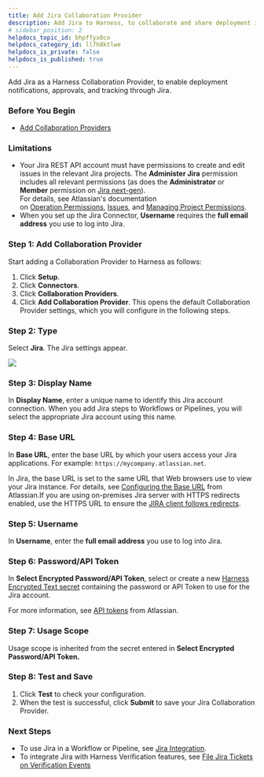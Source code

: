 ```yaml
---
title: Add Jira Collaboration Provider
description: Add Jira to Harness, to collaborate and share deployment info with users and groups.
# sidebar_position: 2
helpdocs_topic_id: bhpffyx0co
helpdocs_category_id: ll7h8ktlwe
helpdocs_is_private: false
helpdocs_is_published: true
---
```


Add Jira as a Harness Collaboration Provider, to enable deployment notifications, approvals, and tracking through Jira.


### Before You Begin

* [Add Collaboration Providers](/article/cv98scx8pj-collaboration-providers)


### Limitations

* Your Jira REST API account must have permissions to create and edit issues in the relevant Jira projects. The **Administer Jira** permission includes all relevant permissions (as does the **Administrator** or **Member** permission on [Jira next-gen](https://confluence.atlassian.com/jirasoftwarecloud/overview-of-permissions-in-next-gen-projects-959283605.html)).  
For details, see Atlassian's documentation on [Operation Permissions](https://developer.atlassian.com/cloud/jira/platform/rest/v3/?utm_source=%2Fcloud%2Fjira%2Fplatform%2Frest%2F&utm_medium=302#permissions), [Issues](https://developer.atlassian.com/cloud/jira/platform/rest/v3/?utm_source=%2Fcloud%2Fjira%2Fplatform%2Frest%2F&utm_medium=302#api-group-Issues), and [Managing Project Permissions](https://confluence.atlassian.com/adminjiracloud/managing-project-permissions-776636362.html#Managingprojectpermissions-Projectpermissionsoverview).
* When you set up the Jira Connector, **Username** requires the **full email address** you use to log into Jira.


### Step 1: Add Collaboration Provider

Start adding a Collaboration Provider to Harness as follows:

1. Click **Setup**.
2. Click **Connectors**.
3. Click **Collaboration Providers**.
4. Click **Add Collaboration Provider**. This opens the default Collaboration Provider settings, which you will configure in the following steps.


### Step 2: Type

Select **Jira**. The Jira settings appear.

![](https://files.helpdocs.io/kw8ldg1itf/articles/bhpffyx0co/1587763971060/image.png)
### Step 3: Display Name

In **Display Name**, enter a unique name to identify this Jira account connection. When you add Jira steps to Workflows or Pipelines, you will select the appropriate Jira account using this name.


### Step 4: Base URL

In **Base URL**, enter the base URL by which your users access your Jira applications. For example: `https://mycompany.atlassian.net`.

In Jira, the base URL is set to the same URL that Web browsers use to view your Jira instance. For details, see [Configuring the Base URL](https://confluence.atlassian.com/adminjiraserver071/configuring-the-base-url-802593107.html) from Atlassian.If you are using on-premises Jira server with HTTPS redirects enabled, use the HTTPS URL to ensure the [JIRA client follows redirects](https://confluence.atlassian.com/adminjiraserver/running-jira-applications-over-ssl-or-https-938847764.html#:~:text=If%20you%20want%20to%20only,to%20the%20corresponding%20HTTPS%20URLs.).
### Step 5: Username

In **Username**, enter the **full email address** you use to log into Jira.


### Step 6: Password/API Token

In **Select Encrypted Password/API Token**, select or create a new [Harness Encrypted Text secret](/article/ygyvp998mu-use-encrypted-text-secrets) containing the password or API Token to use for the Jira account.

For more information, see [API tokens](https://confluence.atlassian.com/cloud/api-tokens-938839638.html) from Atlassian.


### Step 7: Usage Scope

Usage scope is inherited from the secret entered in **Select Encrypted Password/API Token.**


### Step 8: Test and Save

1. Click **Test** to check your configuration.
2. When the test is successful, click **Submit** to save your Jira Collaboration Provider.


### Next Steps

* To use Jira in a Workflow or Pipeline, see [Jira Integration](/article/077hwokrpr-jira-integration).
* To integrate Jira with Harness Verification features, see [File Jira Tickets on Verification Events](/article/v4d4pd5lxi-jira-cv-ticket)

